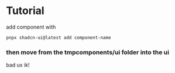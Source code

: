 # Tutorial
add component with 
```
pnpx shadcn-ui@latest add component-name
```
### then move from the tmpcomponents/ui folder into the ui
bad ux ik!
